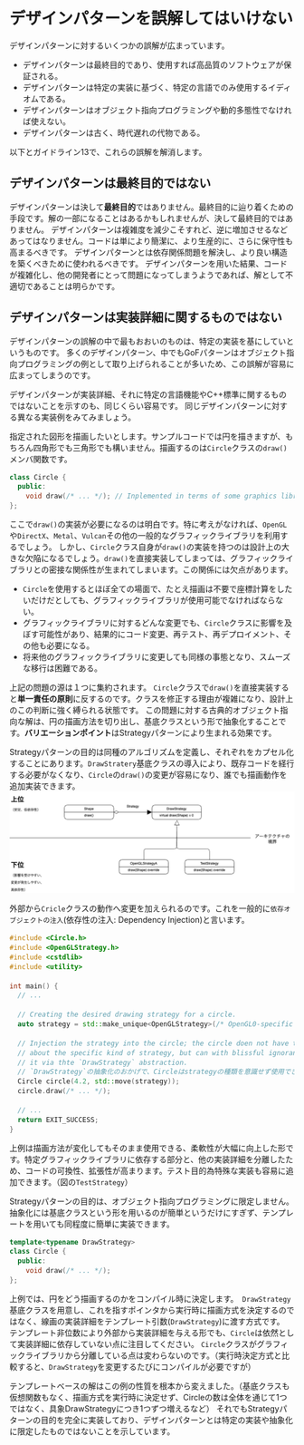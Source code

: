 # デザインパターンを誤解してはいけない

デザインパターンに対するいくつかの誤解が広まっています。
- デザインパターンは最終目的であり、使用すれば高品質のソフトウェアが保証される。
- デザインパターンは特定の実装に基づく、特定の言語でのみ使用するイディオムである。
- デザインパターンはオブジェクト指向プログラミングや動的多態性でなければ使えない。
- デザインパターンは古く、時代遅れの代物である。

以下とガイドライン13で、これらの誤解を解消します。

## デザインパターンは最終目的ではない
デザインパターンは決して**最終目的**ではありません。最終目的に辿り着くための手段です。解の一部になることはあるかもしれませんが、決して最終目的ではありません。
デザインパターンは複雑度を減少こそすれど、逆に増加させるなどあってはなりません。コードは単により簡潔に、より生産的に、さらに保守性も高まるべきです。
デザインパターンとは依存関係問題を解決し、より良い構造を築くべきために使われるべきです。
デザインパターンを用いた結果、コードが複雑化し、他の開発者にとって問題になってしまうようであれば、解として不適切であることは明らかです。

## デザインパターンは実装詳細に関するものではない
デザインパターンの誤解の中で最もおおいのものは、特定の実装を基にしていというものです。
多くのデザインパターン、中でもGoFパターンはオブジェクト指向プログラミングの例として取り上げられることが多いため、この誤解が容易に広まってしまうのです。

デザインパターンが実装詳細、それに特定の言語機能やC++標準に関するものではないことを示すのも、同じくらい容易です。
同じデザインパターンに対する異なる実装例をみてみましょう。

指定された図形を描画したいとします。サンプルコードでは円を描きますが、もちろん四角形でも三角形でも構いません。描画するのは`Circle`クラスの`draw()`メンバ関数です。
```C++
class Circle {
  public:
    void draw(/* ... */); // Inplemented in terms of some graphics library
};
```

ここで`draw()`の実装が必要になるのは明白です。特に考えがなければ、`OpenGL`や`DirectX`、`Metal`、`Vulcan`その他の一般的なグラフィックライブラリを利用するでしょう。
しかし、`Circle`クラス自身が`draw()`の実装を持つのは設計上の大きな欠陥になるでしょう。`draw()`を直接実装してしまっては、グラフィックライブラリとの密接な関係性が生まれてしまいます。この関係には欠点があります。
- `Circle`を使用するとほぼ全ての場面で、たとえ描画は不要で座標計算をしたいだけだとしても、グラフィックライブラリが使用可能でなければならない。
- グラフィックライブラリに対するどんな変更でも、`Circle`クラスに影響を及ぼす可能性があり、結果的にコード変更、再テスト、再デプロイメント、その他も必要になる。
- 将来他のグラフィックライブラリに変更しても同様の事態となり、スムーズな移行は困難である。

上記の問題の源は１つに集約されます。
`Circle`クラスで`draw()`を直接実装すると**単一責任の原則**に反するのです。クラスを修正する理由が複雑になり、設計上のこの判断に強く縛られる状態です。
この問題に対する古典的オブジェクト指向な解は、円の描画方法を切り出し、基底クラスという形で抽象化することです。**バリエーションポイント**はStrategyパターンにより生まれる効果です。

Strategyパターンの目的は同種のアルゴリズムを定義し、それぞれをカプセル化することにあります。`DrawStratery`基底クラスの導入により、既存コードを経行する必要がなくなり、`Circle`の`draw()`の変更が容易になり、誰でも描画動作を追加実装できます。
![](/ch3/guid12/strategy.drawio.png)

外部から`Cricle`クラスの動作へ変更を加えられるのです。これを一般的に`依存オブジェクトの注入`(依存性の注入: Dependency Injection)と言います。

```C++
#include <Circle.h>
#include <OpenGLStrategy.h>
#include <cstdlib>
#include <utility>

int main() {
  // ...

  // Creating the desired drawing strategy for a circle.
  auto strategy = std::make_unique<OpenGLStrategy>(/* OpenGL0-specific parameters */);

  // Injection the strategy into the circle; the circle doen not have to know 
  // about the specific kind of strategy, but can with blissful ignorance use 
  // it via thte `DrawStrategy` abstraction.
  // `DrawStrategy`の抽象化のおかげで、Circleはstrategyの種類を意識せず使用できる。
  Circle circle(4.2, std::move(strategy));
  circle.draw(/* ... */);

  // ...
  return EXIT_SUCCESS;
}
```

上例は描画方法が変化してもそのまま使用できる、柔軟性が大幅に向上した形です。特定グラフィックライブラリに依存する部分と、他の実装詳細を分離したため、コードの可換性、拡張性が高まります。テスト目的為特殊な実装も容易に追加できます。（図の`TestStrategy`）

Strategyパターンの目的は、オブジェクト指向プログラミングに限定しません。抽象化には基底クラスという形を用いるのが簡単というだけにすぎず、テンプレートを用いても同程度に簡単に実装できます。
```C++
template<typename DrawStrategy>
class Circle {
  public:
    void draw(/* ... */);
};
``` 
上例では、円をどう描画するのかをコンパイル時に決定します。　`DrawStrategy`基底クラスを用意し、これを指すポインタから実行時に描画方式を決定するのではなく、線画の実装詳細をテンプレート引数(`DrawStrategy`)に渡す方式です。
テンプレート非位数により外部から実装詳細を与える形でも、`Circle`は依然として実装詳細に依存していない点に注目してください。
`Circle`クラスがグラフィックライブラリから分離している点は変わらないのです。（実行時決定方式と比較すると、`DrawStrategy`を変更するたびにコンパイルが必要ですが）

テンプレートベースの解はこの例の性質を根本から変えました。（基底クラスも仮想関数もなく、描画方式を実行時に決定せず、Circleの数は全体を通じて1つではなく、具象DrawStrategyにつき1つずつ増えるなど）
それでもStrategyパターンの目的を完全に実装しており、デザインパターンとは特定の実装や抽象化に限定したものではないことを示しています。
